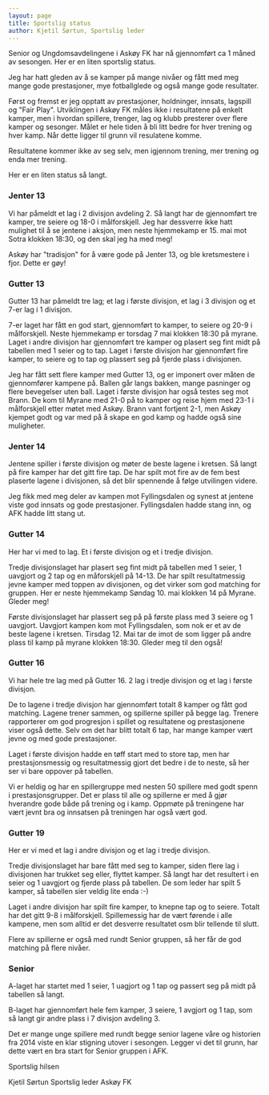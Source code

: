 ```yaml
---
layout: page
title: Sportslig status
author: Kjetil Sørtun, Sportslig leder
---
```


Senior og Ungdomsavdelingene i Askøy FK har nå gjennomført ca 1 måned av sesongen. Her er en liten sportslig status.

Jeg har hatt gleden av å se kamper på mange nivåer og fått med meg mange gode prestasjoner, mye fotballglede og også mange gode resultater.

Først og fremst er jeg opptatt av prestasjoner, holdninger, innsats, lagspill og "Fair Play". 
Utviklingen i Askøy FK måles ikke i resultatene på enkelt kamper, men i hvordan spillere, trenger, lag og klubb presterer over flere kamper og sesonger. 
Målet er hele tiden å bli litt bedre for hver trening og hver kamp. 
Når dette ligger til grunn vil resulatene komme. 

Resultatene kommer ikke av seg selv, men igjennom trening, mer trening og enda mer trening.

Her er en liten status så langt.

### Jenter 13

Vi har påmeldt et lag i 2 divisjon avdeling 2. Så langt har de gjennomført tre kamper, tre seiere og 18-0 i målforskjell. 
Jeg har dessverre ikke hatt mulighet til å se jentene i aksjon, men neste hjemmekamp er 15. mai mot Sotra klokken 18:30, og den skal jeg ha med meg!

Askøy har "tradisjon" for å være gode på Jenter 13, og ble kretsmestere i fjor. Dette er gøy!

### Gutter 13

Gutter 13 har påmeldt tre lag; et lag i første divisjon, et lag i 3 divisjon og et 7-er lag i 1 divisjon.

7-er laget har fått en god start, gjennomført to kamper, to seiere og 20-9 i målforskjell. Neste hjemmekamp er torsdag 7 mai klokken 18:30 på myrane. 
Laget i andre divisjon har gjennomført tre kamper og plasert seg fint midt på tabellen med 1 seier og to tap.
Laget i første divisjon har gjennomført fire kamper, to seiere og to tap og plassert seg på fjerde plass i divisjonen.

Jeg har fått sett flere kamper med Gutter 13, og er imponert over måten de gjennomfører kampene på. Ballen går langs bakken, mange pasninger og flere bevegelser uten ball. 
Laget i første divisjon har også testes seg mot Brann. De kom til Myrane med 21-0 på to kamper og reise hjem med 23-1 i målforskjell etter møtet med Askøy. 
Brann vant fortjent 2-1, men Askøy kjempet godt og var med på å skape en god kamp og hadde også sine muligheter.

### Jenter 14

Jentene spiller i første divisjon og møter de beste lagene i kretsen. 
Så langt på fire kamper har det gitt fire tap. 
De har spilt mot fire av de fem best plaserte lagene i divisjonen, så det blir spennende å følge utvilingen videre. 

Jeg fikk med meg deler av kampen mot Fyllingsdalen og synest at jentene viste god innsats og gode prestasjoner. Fyllingsdalen hadde stang inn, og AFK hadde litt stang ut. 


### Gutter 14

Her har vi med to lag. Et i første divisjon og et i tredje divisjon.

Tredje divisjonslaget har plasert seg fint midt på tabellen med 1 seier, 1 uavgjort og 2 tap og en måforskjell på 14-13. 
De har spilt resultatmessig jevne kamper med toppen av divisjonen, og det virker som god matching for gruppen.
Her er neste hjemmekamp Søndag 10. mai klokken 14 på Myrane. Gleder meg!

Første divisjonslaget har plassert seg på på første plass med 3 seiere og 1 uavgjort. Uavgjort kampen kom mot Fyllingsdalen, som nok er et av de beste lagene i kretsen. 
Tirsdag 12. Mai tar de imot de som ligger på andre plass til kamp på myrane klokken 18:30. Gleder meg til den også!


### Gutter 16

Vi har hele tre lag med på Gutter 16. 2 lag i tredje divisjon og et lag i første divisjon.

De to lagene i tredje divisjon har gjennomført totalt 8 kamper og fått god matching. 
Lagene trener sammen, og spillerne spiller på begge lag. 
Trenere rapporterer om god progresjon i spillet og resultatene og prestasjonene viser også dette. 
Selv om det har blitt totalt 6 tap, har mange kamper vært jevne og med gode prestasjoner.

Laget i første divisjon hadde en tøff start med to store tap, men har prestasjonsmessig og resultatmessig gjort det bedre i de to neste, så her ser vi bare oppover på tabellen. 

Vi er heldig og har en spillergruppe med nesten 50 spillere med godt spenn i prestasjonsgrupper. Det er plass til alle og spillerne er med å gjør hverandre gode både på trening og i kamp. 
Oppmøte på treningene har vært jevnt bra og innsatsen på treningen har også vært god. 


### Gutter 19

Her er vi med et lag i andre divisjon og et lag i tredje divisjon. 

Tredje divisjonslaget har bare fått med seg to kamper, siden flere lag i divisjonen har trukket seg eller, flyttet kamper. 
Så langt har det resultert i en seier og 1 uavgjort og fjerde plass på tabellen. De som leder har spilt 5 kamper, så tabellen sier veldig lite enda :-)

Laget i andre divisjon har spilt fire kamper, to knepne tap og to seiere. Totalt har det gitt 9-8 i målforskjell. 
Spillemessig har de vært førende i alle kampene, men som alltid er det desverre resultatet osm blir tellende til slutt. 

Flere av spillerne er også med rundt Senior gruppen, så her får de god matching på flere nivåer.


### Senior

A-laget har startet med 1 seier, 1 uagjort og 1 tap og passert seg på midt på tabellen så langt. 

B-laget har gjennomført hele fem kamper, 3 seiere, 1 avgjort og 1 tap, som så langt gir andre plass i 7 divisjon avdeling 3.

Det er mange unge spillere med rundt begge senior lagene våre og historien fra 2014 viste en klar stigning utover i sesongen. 
Legger vi det til grunn, har dette vært en bra start for Senior gruppen i AFK.


Sportslig hilsen

Kjetil Sørtun
Sportslig leder Askøy FK



